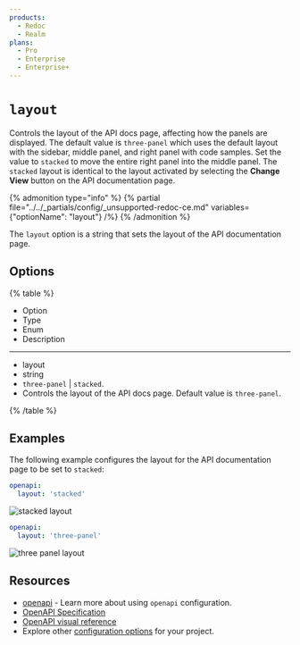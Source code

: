 ```yaml
---
products:
  - Redoc
  - Realm
plans:
  - Pro
  - Enterprise
  - Enterprise+
---
```

# `layout`

Controls the layout of the API docs page, affecting how the panels are displayed. The default value is `three-panel` which uses the default layout with the sidebar, middle panel, and right panel with code samples. Set the value to `stacked` to move the entire right panel into the middle panel. The `stacked` layout is identical to the layout activated by selecting the **Change View** button on the API documentation page.

{% admonition type="info" %}
{% partial file="../../_partials/config/_unsupported-redoc-ce.md" variables={"optionName": "layout"} /%}
{% /admonition %}

The `layout` option is a string that sets the layout of the API documentation page.

## Options

{% table %}

* Option
* Type
* Enum
* Description

---

* layout
* string
* `three-panel` | `stacked`.
* Controls the layout of the API docs page. Default value is `three-panel`.


{% /table %}

## Examples

The following example configures the layout for the API documentation page to be set to `stacked`:

```yaml {% title="redocly.yaml" %}
openapi:
  layout: 'stacked'
```

![stacked layout](../images/stacked-layout.png)

```yaml {% title="redocly.yaml" %}
openapi:
  layout: 'three-panel'
```

![three panel layout](../images/three-panel-layout.png)

## Resources

- [openapi](./index.md) - Learn more about using `openapi` configuration.
- [OpenAPI Specification](https://spec.openapis.org/oas/latest.html)
- [OpenAPI visual reference](https://redocly.com/learn/openapi/openapi-visual-reference)
- Explore other [configuration options](../index.md) for your project.

